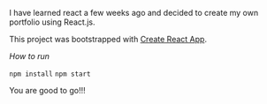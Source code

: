 I have learned react a few weeks ago and decided to create my own portfolio using React.js. 

This project was bootstrapped with [Create React App](https://github.com/facebook/create-react-app).

*How to run* 

`npm install`
`npm start`

You are good to go!!!
